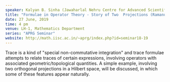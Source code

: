 ```yaml
---
speaker: Kalyan B. Sinha (Jawaharlal Nehru Centre for Advanced Scientific Research, Bangalore)
title: "Formulae in Operator Theory - Story of Two  Projections (Ramanujan Medal Award Lecture, INSA)"
date: 27 June, 2019
time: 4 pm
venue: LH-1, Mathematics Department
series: "APRG Seminar"
website: http://math.iisc.ac.in/~aprg/index.php?id=seminar18-19
---
```


Trace is a kind of "special non-commutative integration" and trace formulae attempts
to relate traces of certain expressions, involving operators with associated
geometric/topological quantities. A simple example, involving two orthogonal projections
in a Hilbert space, will be discussed, in which some of these features appear naturally.
